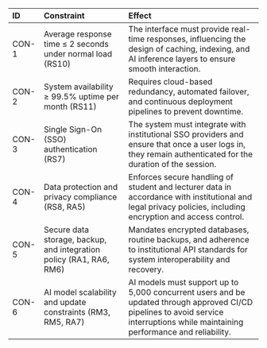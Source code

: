 | ID | Constraint | Effect |
|:---|:---|:---|
| CON-1 | Average response time ≤ 2 seconds under normal load (RS10) | The interface must provide real-time responses, influencing the design of caching, indexing, and AI inference layers to ensure smooth interaction. |
| CON-2 | System availability ≥ 99.5% uptime per month (RS11) | Requires cloud-based redundancy, automated failover, and continuous deployment pipelines to prevent downtime. |
| CON-3 | Single Sign-On (SSO) authentication (RS7) | The system must integrate with institutional SSO providers and ensure that once a user logs in, they remain authenticated for the duration of the session. |
| CON-4 | Data protection and privacy compliance (RS8, RA5) | Enforces secure handling of student and lecturer data in accordance with institutional and legal privacy policies, including encryption and access control. |
| CON-5 | Secure data storage, backup, and integration policy (RA1, RA6, RM6) | Mandates encrypted databases, routine backups, and adherence to institutional API standards for system interoperability and recovery. |
| CON-6 | AI model scalability and update constraints (RM3, RM5, RA7) | AI models must support up to 5,000 concurrent users and be updated through approved CI/CD pipelines to avoid service interruptions while maintaining performance and reliability. |
